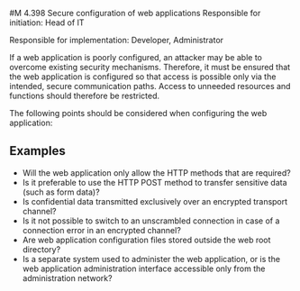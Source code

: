 #M 4.398 Secure configuration of web applications
Responsible for initiation: Head of IT

Responsible for implementation: Developer, Administrator

If a web application is poorly configured, an attacker may be able to overcome existing security mechanisms. Therefore, it must be ensured that the web application is configured so that access is possible only via the intended, secure communication paths. Access to unneeded resources and functions should therefore be restricted.

The following points should be considered when configuring the web application:



## Examples 
* Will the web application only allow the HTTP methods that are required?
* Is it preferable to use the HTTP POST method to transfer sensitive data (such as form data)?
* Is confidential data transmitted exclusively over an encrypted transport channel?
* Is it not possible to switch to an unscrambled connection in case of a connection error in an encrypted channel?
* Are web application configuration files stored outside the web root directory?
* Is a separate system used to administer the web application, or is the web application administration interface accessible only from the administration network?





